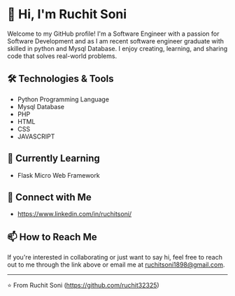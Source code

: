
# 👋 Hi, I'm Ruchit Soni

Welcome to my GitHub profile! I'm a Software Engineer with a passion for Software Development and as I am recent software engineer graduate with skilled in python and Mysql Database.  I enjoy creating, learning, and sharing code that solves real-world problems.

## 🛠️ Technologies & Tools
- Python Programming Language
- Mysql Database
- PHP
- HTML
- CSS
- JAVASCRIPT


## 🌱 Currently Learning

- Flask Micro Web Framework

## 🔗 Connect with Me

- https://www.linkedin.com/in/ruchitsoni/

## 📫 How to Reach Me

If you're interested in collaborating or just want to say hi, feel free to reach out to me through the link above or email me at ruchitsoni1898@gmail.com.

---

⭐️ From Ruchit Soni (https://github.com/ruchit32325)
